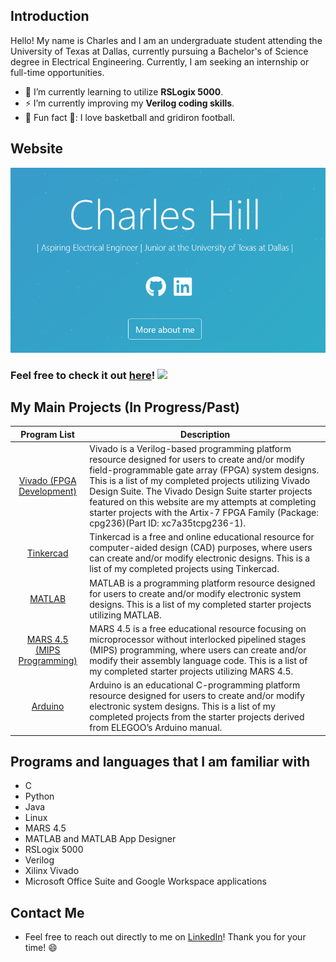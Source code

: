 ## Introduction
Hello! My name is Charles and I am an undergraduate student attending the University of Texas at Dallas, currently pursuing a Bachelor's of Science degree in Electrical Engineering. Currently, I am seeking an internship or full-time opportunities.

- 🔭 I’m currently learning to utilize **RSLogix 5000**.
- ⚡ I’m currently improving my **Verilog coding skills**.
- 🏀 Fun fact 🏈: I love basketball and gridiron football. 

## Website
<!-- Image Link -->
![Website Preview Image](https://raw.githubusercontent.com/CHill-Three/CHill-Three/main/image.PNG?raw=true "Website Preview Image")

### Feel free to check it out [here](https://chill-three.github.io/home/)! <!-- GitHub Profile Views Counter --> ![](https://komarev.com/ghpvc/?username=chill-three)


## My Main Projects (In Progress/Past)
| Program List | Description |
| :-: | --- |
| [Vivado (FPGA Development)](https://github.com/CHill-Three/vivado.projects) | Vivado is a Verilog-based programming platform resource designed for users to create and/or modify field-programmable gate array (FPGA) system designs. This is a list of my completed projects utilizing Vivado Design Suite. The Vivado Design Suite starter projects featured on this website are my attempts at completing starter projects with the Artix-7 FPGA Family (Package: cpg236)(Part ID: xc7a35tcpg236-1). |
| [Tinkercad](https://github.com/CHill-Three/tinkercad.projects) | Tinkercad is a free and online educational resource for computer-aided design (CAD) purposes, where users can create and/or modify electronic designs. This is a list of my completed projects using Tinkercad. |
| [MATLAB](https://github.com/CHill-Three/matlab.projects) | MATLAB is a programming platform resource designed for users to create and/or modify electronic system designs. This is a list of my completed starter projects utilizing MATLAB. |
| [MARS 4.5 (MIPS Programming)](https://github.com/CHill-Three/mars.projects) | MARS 4.5 is a free educational resource focusing on microprocessor without interlocked pipelined stages (MIPS) programming, where users can create and/or modify their assembly language code. This is a list of my completed starter projects utilizing MARS 4.5. |
| [Arduino](https://github.com/CHill-Three/arduino.projects) | Arduino is an educational C-programming platform resource designed for users to create and/or modify electronic system designs. This is a list of my completed projects from the starter projects derived from ELEGOO’s Arduino manual. |

## Programs and languages that I am familiar with
* C
* Python
* Java
* Linux
* MARS 4.5
* MATLAB and MATLAB App Designer
* RSLogix 5000
* Verilog
* Xilinx Vivado
* Microsoft Office Suite and Google Workspace applications


## Contact Me
* Feel free to reach out directly to me on [LinkedIn](https://www.linkedin.com/in/charleshillthree/)! Thank you for your time! 😄

